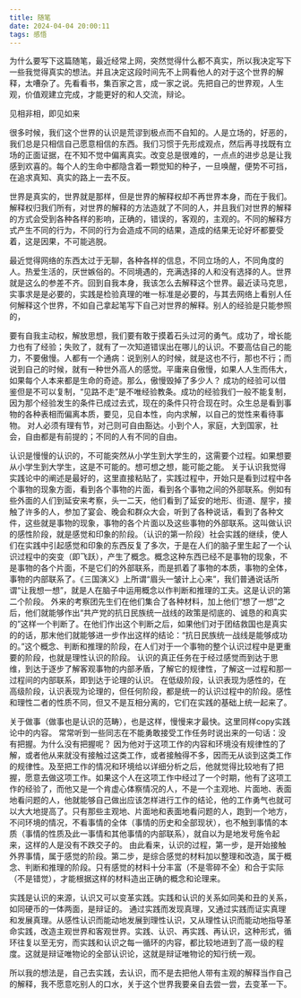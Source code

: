 ```yaml
---
title: 随笔
date: 2024-04-04 20:00:11
tags: 感悟
---
```




为什么要写下这篇随笔，最近经常上网，突然觉得什么都不真实，所以我决定写下一些我觉得真实的想法。并且决定这段时间先不上网看他人的对于这个世界的解释，太嘈杂了。先看看书，集百家之言，成一家之说。先把自己的世界观，人生观，价值观建立完成，才能更好的和人交流，辩论。

  见相非相，即见如来

很多时候，我们这个世界的认识是荒谬到极点而不自知的。人是立场的，好恶的，我们总是只相信自己愿意相信的东西。我们习惯于先形成观点，然后再寻找既有立场的正面证据，在不知不觉中偏离真实。改变总是很难的，一点点的进步总是让我感到欢喜的。每个人的生命中都隐含着一颗觉知的种子，一旦唤醒，便势不可挡，在追求真知、真实的路上一去不反。

世界是真实的，世界就是那样，但是世界的解释权却不再世界本身，而在于我们。解释权归我们所有，对世界的解释的方法造就了不同的人，并且我们对世界的解释的方式会受到各种各样的影响，正确的，错误的，客观的，主观的。不同的解释方式产生不同的行为，不同的行为会造成不同的结果，造成的结果无论好坏都要受着，这是因果，不可能逃脱。

最近觉得网络的东西太过于无聊，各种各样的信息，不同立场的人，不同角度的人。热爱生活的，厌世嫉俗的。不同境遇的，充满选择的人和没有选择的人。世界就是这么的参差不齐。回到自我本身，我该怎么去解释这个世界。最近读马克思，实事求是是必要的，实践是检验真理的唯一标准是必要的，与其去网络上看别人任何解释这个世界，不如自己拿起笔写下自己对世界的解释。别人的经验是只能参照的，

要有自我主动权，解放思想，我们要有敢于摸着石头过河的勇气。成功了，增长能力也有了经验；失败了，就有了一次知道错误出在哪儿的认识。不要高估自己的能力，不要傲慢。人都有一个通病：说到别人的时候，就是这也不行，那也不行；而说到自己的时候，就有一种世外高人的感觉。平庸来自傲慢，如果人人生而伟大，如果每个人本来都是生命的奇迹。那么，傲慢毁掉了多少人？ 
成功的经验可以借鉴但是不可以复制，“见路不走”是不唯经验教条。成功的经验我们一般不能复制，因为那个经验发生的条件已成过去式，现在的条件只符合现在时。众生总是看到事物的各种表相而偏离本质，要见，见自本性，向内求解，以自己的觉性来看待事物。
对人必须有理有节，对己则可自由豁达。小到个人，家庭，大到国家，社会，自由都是有前提的；不同的人有不同的自由。

认识是慢慢的认识的，不可能突然从小学生到大学生的，这需要个过程。如果想要从小学生到大学生，这是不可能的。想可想之想，能可能之能。
关于认识我觉得实践论中的阐述是最好的，这里直接粘贴了，实践过程中，开始只是看到过程中各个事物的现象方面，看到各个事物的片面，看到各个事物之间的外部联系。例如有些外面的人们到延安来考察，头一二天，他们看到了延安的地形、街道、屋宇，接触了许多的人，参加了宴会、晚会和群众大会，听到了各种说话，看到了各种文件，这些就是事物的现象，事物的各个片面以及这些事物的外部联系。这叫做认识的感性阶段，就是感觉和印象的阶段。（认识的第一阶段）社会实践的继续，使人们在实践中引起感觉和印象的东西反复了多次，于是在人们的脑子里生起了一个认识过程中的突变（即飞跃），产生了概念。概念这种东西已经不是事物的现象，不是事物的各个片面，不是它们的外部联系，而是抓着了事物的本质，事物的全体，事物的内部联系了。《三国演义》上所谓“眉头一皱计上心来”，我们普通说话所谓“让我想一想”，就是人在脑子中运用概念以作判断和推理的工夫。这是认识的第二个阶段。
外来的考察团先生们在他们集合了各种材料，加上他们“想了一想”之后，他们就能够作出“共产党的抗日民族统一战线的政策是彻底的、诚恳的和真实的”这样一个判断了。在他们作出这个判断之后，如果他们对于团结救国也是真实的的话，那末他们就能够进一步作出这样的结论：“抗日民族统一战线是能够成功的。”这个概念、判断和推理的阶段，在人们对于一个事物的整个认识过程中是更重要的阶段，也就是理性认识的阶段。  认识的真正任务在于经过感觉而到达于思维，到达于逐步了解客观事物的内部矛盾，了解它的规律性，了解这一过程和那一过程间的内部联系，即到达于论理的认识。
在低级阶段，认识表现为感性的，在高级阶段，认识表现为论理的，但任何阶段，都是统一的认识过程中的阶段。感性和理性二者的性质不同，但又不是互相分离的，它们在实践的基础上统一起来了。

关于做事（做事也是认识的范畴），也是这样，慢慢来才最快。这里同样copy实践论中的内容。
常常听到一些同志在不能勇敢接受工作任务时说出来的一句话：没有把握。为什么没有把握呢？
因为他对于这项工作的内容和环境没有规律性的了解，或者他从来就没有接触过这类工作，或者接触得不多，因而无从谈到这类工作的规律性。及至把工作的情况和环境给以详细分析之后，他就觉得比较地有了把握，愿意去做这项工作。如果这个人在这项工作中经过了一个时期，他有了这项工作的经验了，而他又是一个肯虚心体察情况的人，不是一个主观地、片面地、表面地看问题的人，他就能够自己做出应该怎样进行工作的结论，他的工作勇气也就可以大大地提高了。只有那些主观地、片面地和表面地看问题的人，跑到一个地方，不问环境的情况，不看事情的全体（事情的历史和全部现状），也不触到事情的本质（事情的性质及此一事情和其他事情的内部联系），就自以为是地发号施令起来，这样的人是没有不跌交子的。
由此看来，认识的过程，第一步，是开始接触外界事情，属于感觉的阶段。第二步，是综合感觉的材料加以整理和改造，属于概念、判断和推理的阶段。只有感觉的材料十分丰富（不是零碎不全）和合于实际（不是错觉），才能根据这样的材料造出正确的概念和论理来。

实践是认识的来源，认识又可以变革实践。实践和认识的关系如同美和丑的关系，如同硬币的一体两面，是辩证的。
通过实践而发现真理，又通过实践而证实真理和发展真理。从感性认识而能动地发展到理性认识，又从理性认识而能动地指导革命实践，改造主观世界和客观世界。实践、认识、再实践、再认识，这种形式，循环往复以至无穷，而实践和认识之每一循环的内容，都比较地进到了高一级的程度。这就是辩证唯物论的全部认识论，这就是辩证唯物论的知行统一观。

所以我的想法是，自己去实践，去认识，而不是去把他人带有主观的解释当作自己的解释，我不愿意吃别人的口水，关于这个世界我要亲自去尝一尝，去变革一下。
